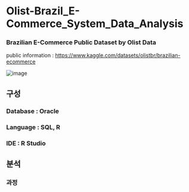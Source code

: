 # Olist-Brazil_E-Commerce_System_Data_Analysis

### Brazilian E-Commerce Public Dataset by Olist Data

public information : https://www.kaggle.com/datasets/olistbr/brazilian-ecommerce


![image](https://github.com/iJaeDragon/Olist-Brazil_E-Commerce_System_Data_Analysis/assets/66985977/bb93c0fc-a522-4dbe-ab52-287498c1c7a7)


## 구성

### Database : Oracle

### Language : SQL, R

### IDE : R Studio

## 분석

### 과정

